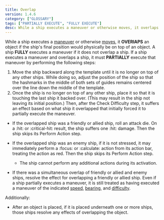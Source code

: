 ```yaml
---
title: Overlap
version: 1.4.6
category: ["GLOSSARY"]
tags: ["PARTIALLY EXECUTE", "FULLY EXECUTE"]
desc: While a ship executes a maneuver or otherwise moves, it overlaps an object if the ship's final position would physically be on top of an object.
---
```


While a ship executes a [maneuver](/rules/Maneuver) or otherwise [moves](/rules/Move), it **OVERlAPS** an object if the ship's final position would physically be on top of an object. A ship **FULLY** executes a maneuver if it does not overlap a ship. If a ship executes a maneuver and overlaps a ship, it must **PARTIALLY** execute that maneuver by performing the following steps:

1. Move the ship backward along the template until it is no longer on top of any other ships. While doing so, adjust the position of the ship so that the hashmarks in the middle of both sets of guides remains centered over the line down the middle of the template.
2. Once the ship is no longer on top of any other ship, place it so that it is touching the last ship it backed over. (This may result in the ship not leaving its initial position.) Then, after the Check Difficulty step, it suffers an effect based on what ship it overlapped that initially forced it to partially execute the maneuver.

- If the overlapped ship was a friendly or allied ship, roll an attack die. On a :hit: or :critical-hit: result, the ship suffers one :hit: damage. Then the ship skips its Perform Action step.

- If the overlapped ship was an enemy ship, if it is not stressed, it may immediately perform a :focus: or :calculate: action from its action bar, treating the action as red. Then the ship skips its Perform Action step.
  + The ship cannot perform any additional actions during its activation.

- If there was a simultaneous overlap of friendly or allied and enemy ships, resolve the effect for overlapping a friendly or allied ship. Even if a ship partially executes a maneuver, it is still treated as having executed a maneuver of the indicated [speed](/rules/Speed), [bearing](/article), and [difficulty](/rules/Difficulty).

Additionally:

- After an object is placed, if it is placed underneath one or more ships, those ships resolve any effects of overlapping the object.